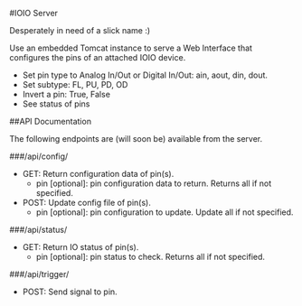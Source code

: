 #IOIO Server

Desperately in need of a slick name :)

Use an embedded Tomcat instance to serve a Web Interface that configures the 
pins of an attached IOIO device.  

- Set pin type to Analog In/Out or Digital In/Out: ain, aout, din, dout.
- Set subtype: FL, PU, PD, OD
- Invert a pin: True, False
- See status of pins

##API Documentation

The following endpoints are (will soon be) available from the server.

###/api/config/

- GET: Return configuration data of pin(s).
    + pin [optional]: pin configuration data to return.  Returns all if not 
    specified.
- POST: Update config file of pin(s).
    + pin [optional]: pin configuration to update. Update all if not specified.
      
###/api/status/

- GET: Return IO status of pin(s).
    + pin [optional]: pin status to check.  Returns all if not specified.

###/api/trigger/

- POST: Send signal to pin.
